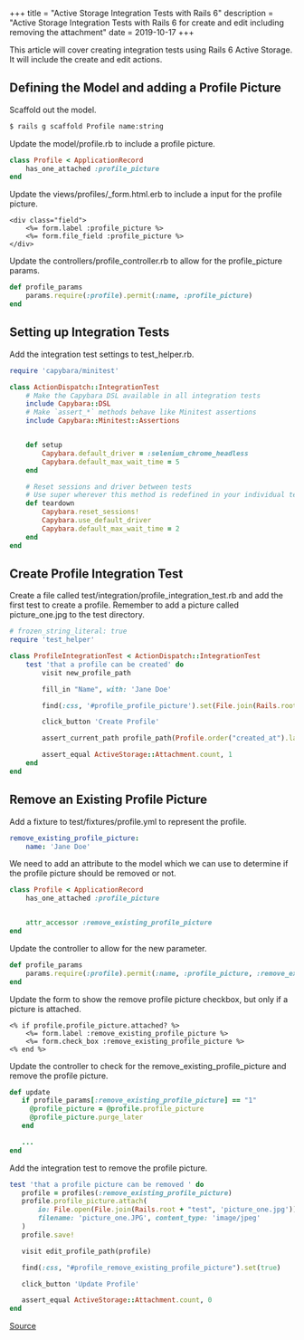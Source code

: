 +++
title = "Active Storage Integration Tests with Rails 6"
description = "Active Storage Integration Tests with Rails 6 for create and edit including removing the attachment"
date = 2019-10-17
+++

This article will cover creating integration tests using Rails 6 Active Storage. It will include the create and edit actions.

## Defining the Model and adding a Profile Picture

Scaffold out the model.

```bash
$ rails g scaffold Profile name:string
```
        
Update the model/profile.rb to include a profile picture.        

```ruby
class Profile < ApplicationRecord
    has_one_attached :profile_picture
end
```

Update the views/profiles/_form.html.erb to include a input for the profile picture.

```erb
<div class="field">
    <%= form.label :profile_picture %>
    <%= form.file_field :profile_picture %>
</div>
```

Update the controllers/profile_controller.rb to allow for the profile_picture params.

```ruby
def profile_params
    params.require(:profile).permit(:name, :profile_picture)
end
```

## Setting up Integration Tests

Add the integration test settings to test_helper.rb.

```ruby
require 'capybara/minitest'

class ActionDispatch::IntegrationTest
    # Make the Capybara DSL available in all integration tests
    include Capybara::DSL
    # Make `assert_*` methods behave like Minitest assertions
    include Capybara::Minitest::Assertions


    def setup
        Capybara.default_driver = :selenium_chrome_headless
        Capybara.default_max_wait_time = 5
    end

    # Reset sessions and driver between tests
    # Use super wherever this method is redefined in your individual test classes
    def teardown
        Capybara.reset_sessions!
        Capybara.use_default_driver
        Capybara.default_max_wait_time = 2
    end
end
```

## Create Profile Integration Test

Create a file called test/integration/profile_integration_test.rb and add the first test to create a profile. Remember to add a picture called picture_one.jpg to the test directory.

```ruby
# frozen_string_literal: true
require 'test_helper'

class ProfileIntegrationTest < ActionDispatch::IntegrationTest
    test 'that a profile can be created' do
        visit new_profile_path

        fill_in "Name", with: 'Jane Doe'

        find(:css, '#profile_profile_picture').set(File.join(Rails.root + "test", 'picture_one.jpg'))

        click_button 'Create Profile'

        assert_current_path profile_path(Profile.order("created_at").last)

        assert_equal ActiveStorage::Attachment.count, 1
    end
end
```

## Remove an Existing Profile Picture

Add a fixture to test/fixtures/profile.yml to represent the profile.

```yaml
remove_existing_profile_picture:
    name: 'Jane Doe'
```
            
We need to add an attribute to the model which we can use to determine if the profile picture should be removed or not.

```ruby
class Profile < ApplicationRecord
    has_one_attached :profile_picture


    attr_accessor :remove_existing_profile_picture
end
```

Update the controller to allow for the new parameter.

```ruby
def profile_params
    params.require(:profile).permit(:name, :profile_picture, :remove_existing_profile_picture)
end
```     

Update the form to show the remove profile picture checkbox, but only if a picture is attached.

```erb
<% if profile.profile_picture.attached? %>
    <%= form.label :remove_existing_profile_picture %>
    <%= form.check_box :remove_existing_profile_picture %>
<% end %>
```   

Update the controller to check for the remove_existing_profile_picture and remove the profile picture.
 
 ```ruby
def update
    if profile_params[:remove_existing_profile_picture] == "1"
      @profile_picture = @profile.profile_picture
      @profile_picture.purge_later
    end

    ...
end
```

Add the integration test to remove the profile picture.

 ```ruby
test 'that a profile picture can be removed ' do
    profile = profiles(:remove_existing_profile_picture)
    profile.profile_picture.attach(
        io: File.open(File.join(Rails.root + "test", 'picture_one.jpg')), 
        filename: 'picture_one.JPG', content_type: 'image/jpeg'
    )
    profile.save!

    visit edit_profile_path(profile)

    find(:css, "#profile_remove_existing_profile_picture").set(true)

    click_button 'Update Profile'

    assert_equal ActiveStorage::Attachment.count, 0
end
```

[Source](https://github.com/logankeenan/active-storage-integration-tests)